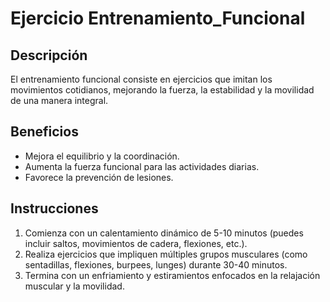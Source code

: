 # Ejercicio Entrenamiento_Funcional

## Descripción
El entrenamiento funcional consiste en ejercicios que imitan los movimientos cotidianos, mejorando la fuerza, la estabilidad y la movilidad de una manera integral.

## Beneficios
- Mejora el equilibrio y la coordinación.
- Aumenta la fuerza funcional para las actividades diarias.
- Favorece la prevención de lesiones.

## Instrucciones
1. Comienza con un calentamiento dinámico de 5-10 minutos (puedes incluir saltos, movimientos de cadera, flexiones, etc.).
2. Realiza ejercicios que impliquen múltiples grupos musculares (como sentadillas, flexiones, burpees, lunges) durante 30-40 minutos.
3. Termina con un enfriamiento y estiramientos enfocados en la relajación muscular y la movilidad.
